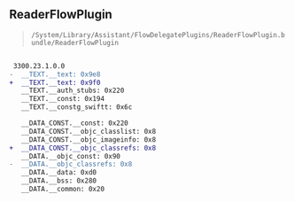 ## ReaderFlowPlugin

> `/System/Library/Assistant/FlowDelegatePlugins/ReaderFlowPlugin.bundle/ReaderFlowPlugin`

```diff

 3300.23.1.0.0
-  __TEXT.__text: 0x9e8
+  __TEXT.__text: 0x9f0
   __TEXT.__auth_stubs: 0x220
   __TEXT.__const: 0x194
   __TEXT.__constg_swiftt: 0x6c

   __DATA_CONST.__const: 0x220
   __DATA_CONST.__objc_classlist: 0x8
   __DATA_CONST.__objc_imageinfo: 0x8
+  __DATA_CONST.__objc_classrefs: 0x8
   __DATA.__objc_const: 0x90
-  __DATA.__objc_classrefs: 0x8
   __DATA.__data: 0xd0
   __DATA.__bss: 0x280
   __DATA.__common: 0x20

```
